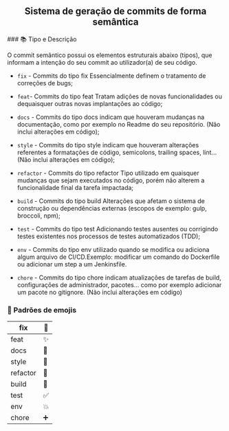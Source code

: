<center>
<h2>
Sistema de geração de commits de forma semântica
</h2> 
</center>
###  📚 Tipo e Descrição

O commit semântico possui os elementos estruturais abaixo (tipos), que informam a intenção do seu commit ao utilizador(a) de seu código.

- `fix` - Commits do tipo fix Essencialmente definem o tratamento de correções de bugs;

- `feat`- Commits do tipo feat Tratam adições de novas funcionalidades ou dequaisquer outras novas implantações ao código;

- `docs` - Commits do tipo docs indicam que houveram mudanças na documentação, como por exemplo no Readme do seu repositório. (Não inclui alterações em código);

- `style` - Commits do tipo style indicam que houveram alterações referentes a formatações de código, semicolons, trailing spaces, lint... (Não inclui alterações em código);

- `refactor` - Commits do tipo refactor Tipo utilizado em quaisquer mudanças que sejam executados no código, porém não alterem a funcionalidade final da tarefa impactada;

- `build` - Commits do tipo build Alterações que afetam o sistema de construção ou dependências externas (escopos de exemplo: gulp, broccoli, npm);

- `test` - Commits do tipo test Adicionando testes ausentes ou corrigindo testes existentes nos processos de testes automatizados (TDD);

- `env` - Commits do tipo env utilizado quando se modifica ou adiciona algum arquivo de CI/CD.Exemplo: modificar um comando do Dockerfile ou adicionar um step a um Jenkinsfile.

- `chore` - Commits do tipo chore indicam atualizações de tarefas de build, configurações de administrador, pacotes... como por exemplo adicionar um pacote no gitignore. (Não inclui alterações em código)

### 🚀 Padrões de emojis

| fix  | 🐛  |
| ------------ | ------------ |
|  feat | ✨  |
|  docs | 📝  |
|  style | 🎨  |
|  refactor |  🔨 |
|  build | 🚧  |
|  test | ✅  |
|  env | 💥  |
|  chore | ➕  |





